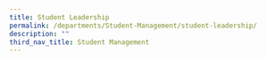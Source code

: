 ```yaml
---
title: Student Leadership
permalink: /departments/Student-Management/student-leadership/
description: ""
third_nav_title: Student Management
---
```

